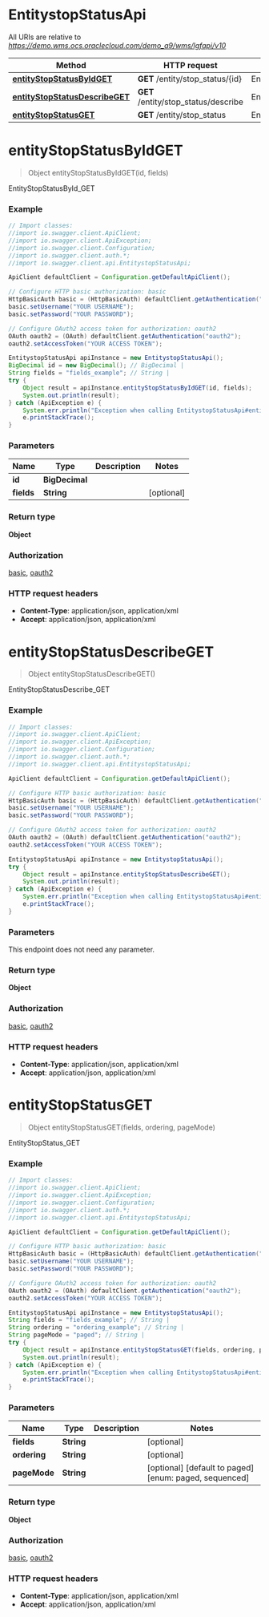 # EntitystopStatusApi

All URIs are relative to *https://demo.wms.ocs.oraclecloud.com/demo_a9/wms/lgfapi/v10*

Method | HTTP request | Description
------------- | ------------- | -------------
[**entityStopStatusByIdGET**](EntitystopStatusApi.md#entityStopStatusByIdGET) | **GET** /entity/stop_status/{id} | EntityStopStatusById_GET
[**entityStopStatusDescribeGET**](EntitystopStatusApi.md#entityStopStatusDescribeGET) | **GET** /entity/stop_status/describe | EntityStopStatusDescribe_GET
[**entityStopStatusGET**](EntitystopStatusApi.md#entityStopStatusGET) | **GET** /entity/stop_status | EntityStopStatus_GET


<a name="entityStopStatusByIdGET"></a>
# **entityStopStatusByIdGET**
> Object entityStopStatusByIdGET(id, fields)

EntityStopStatusById_GET



### Example
```java
// Import classes:
//import io.swagger.client.ApiClient;
//import io.swagger.client.ApiException;
//import io.swagger.client.Configuration;
//import io.swagger.client.auth.*;
//import io.swagger.client.api.EntitystopStatusApi;

ApiClient defaultClient = Configuration.getDefaultApiClient();

// Configure HTTP basic authorization: basic
HttpBasicAuth basic = (HttpBasicAuth) defaultClient.getAuthentication("basic");
basic.setUsername("YOUR USERNAME");
basic.setPassword("YOUR PASSWORD");

// Configure OAuth2 access token for authorization: oauth2
OAuth oauth2 = (OAuth) defaultClient.getAuthentication("oauth2");
oauth2.setAccessToken("YOUR ACCESS TOKEN");

EntitystopStatusApi apiInstance = new EntitystopStatusApi();
BigDecimal id = new BigDecimal(); // BigDecimal | 
String fields = "fields_example"; // String | 
try {
    Object result = apiInstance.entityStopStatusByIdGET(id, fields);
    System.out.println(result);
} catch (ApiException e) {
    System.err.println("Exception when calling EntitystopStatusApi#entityStopStatusByIdGET");
    e.printStackTrace();
}
```

### Parameters

Name | Type | Description  | Notes
------------- | ------------- | ------------- | -------------
 **id** | **BigDecimal**|  |
 **fields** | **String**|  | [optional]

### Return type

**Object**

### Authorization

[basic](../README.md#basic), [oauth2](../README.md#oauth2)

### HTTP request headers

 - **Content-Type**: application/json, application/xml
 - **Accept**: application/json, application/xml

<a name="entityStopStatusDescribeGET"></a>
# **entityStopStatusDescribeGET**
> Object entityStopStatusDescribeGET()

EntityStopStatusDescribe_GET



### Example
```java
// Import classes:
//import io.swagger.client.ApiClient;
//import io.swagger.client.ApiException;
//import io.swagger.client.Configuration;
//import io.swagger.client.auth.*;
//import io.swagger.client.api.EntitystopStatusApi;

ApiClient defaultClient = Configuration.getDefaultApiClient();

// Configure HTTP basic authorization: basic
HttpBasicAuth basic = (HttpBasicAuth) defaultClient.getAuthentication("basic");
basic.setUsername("YOUR USERNAME");
basic.setPassword("YOUR PASSWORD");

// Configure OAuth2 access token for authorization: oauth2
OAuth oauth2 = (OAuth) defaultClient.getAuthentication("oauth2");
oauth2.setAccessToken("YOUR ACCESS TOKEN");

EntitystopStatusApi apiInstance = new EntitystopStatusApi();
try {
    Object result = apiInstance.entityStopStatusDescribeGET();
    System.out.println(result);
} catch (ApiException e) {
    System.err.println("Exception when calling EntitystopStatusApi#entityStopStatusDescribeGET");
    e.printStackTrace();
}
```

### Parameters
This endpoint does not need any parameter.

### Return type

**Object**

### Authorization

[basic](../README.md#basic), [oauth2](../README.md#oauth2)

### HTTP request headers

 - **Content-Type**: application/json, application/xml
 - **Accept**: application/json, application/xml

<a name="entityStopStatusGET"></a>
# **entityStopStatusGET**
> Object entityStopStatusGET(fields, ordering, pageMode)

EntityStopStatus_GET



### Example
```java
// Import classes:
//import io.swagger.client.ApiClient;
//import io.swagger.client.ApiException;
//import io.swagger.client.Configuration;
//import io.swagger.client.auth.*;
//import io.swagger.client.api.EntitystopStatusApi;

ApiClient defaultClient = Configuration.getDefaultApiClient();

// Configure HTTP basic authorization: basic
HttpBasicAuth basic = (HttpBasicAuth) defaultClient.getAuthentication("basic");
basic.setUsername("YOUR USERNAME");
basic.setPassword("YOUR PASSWORD");

// Configure OAuth2 access token for authorization: oauth2
OAuth oauth2 = (OAuth) defaultClient.getAuthentication("oauth2");
oauth2.setAccessToken("YOUR ACCESS TOKEN");

EntitystopStatusApi apiInstance = new EntitystopStatusApi();
String fields = "fields_example"; // String | 
String ordering = "ordering_example"; // String | 
String pageMode = "paged"; // String | 
try {
    Object result = apiInstance.entityStopStatusGET(fields, ordering, pageMode);
    System.out.println(result);
} catch (ApiException e) {
    System.err.println("Exception when calling EntitystopStatusApi#entityStopStatusGET");
    e.printStackTrace();
}
```

### Parameters

Name | Type | Description  | Notes
------------- | ------------- | ------------- | -------------
 **fields** | **String**|  | [optional]
 **ordering** | **String**|  | [optional]
 **pageMode** | **String**|  | [optional] [default to paged] [enum: paged, sequenced]

### Return type

**Object**

### Authorization

[basic](../README.md#basic), [oauth2](../README.md#oauth2)

### HTTP request headers

 - **Content-Type**: application/json, application/xml
 - **Accept**: application/json, application/xml


